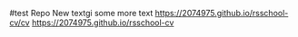 #test Repo
New textgi
some more text
https://2074975.github.io/rsschool-cv/cv
https://2074975.github.io/rsschool-cv
